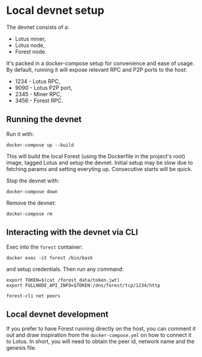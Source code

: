 # Local devnet setup

The devnet consists of a:

- Lotus miner,
- Lotus node,
- Forest node.

It's packed in a docker-compose setup for convenience and ease of usage. By
default, running it will expose relevant RPC and P2P ports to the host:

- 1234 - Lotus RPC,
- 9090 - Lotus P2P port,
- 2345 - Miner RPC,
- 3456 - Forest RPC.

## Running the devnet

Run it with:

```shell
docker-compose up --build
```

This will build the local Forest (using the Dockerfile in the project's root)
image, tagged Lotus and setup the devnet. Initial setup may be slow due to
fetching params and setting everyting up. Consecutive starts will be quick.

Stop the devnet with:

```shell
docker-compose down
```

Remove the devnet:

```shell
docker-compose rm
```

## Interacting with the devnet via CLI

Exec into the `forest` container:

```shell
docker exec -it forest /bin/bash
```

and setup credentials. Then run any command:

```shell
export TOKEN=$(cat /forest_data/token.jwt)
export FULLNODE_API_INFO=$TOKEN:/dns/forest/tcp/1234/http

forest-cli net peers
```

## Local devnet development

If you prefer to have Forest running directly on the host, you can comment it
out and draw inspiration from the `docker-compose.yml` on how to connect it to
Lotus. In short, you will need to obtain the peer id, network name and the
genesis file.
